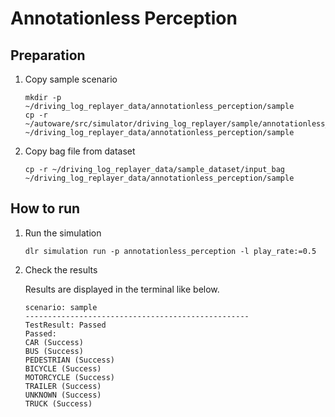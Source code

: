 # Annotationless Perception

## Preparation

1. Copy sample scenario

   ```shell
   mkdir -p ~/driving_log_replayer_data/annotationless_perception/sample
   cp -r ~/autoware/src/simulator/driving_log_replayer/sample/annotationless_perception/scenario.yaml ~/driving_log_replayer_data/annotationless_perception/sample
   ```

2. Copy bag file from dataset

   ```shell
   cp -r ~/driving_log_replayer_data/sample_dataset/input_bag ~/driving_log_replayer_data/annotationless_perception/sample
   ```

## How to run

1. Run the simulation

   ```shell
   dlr simulation run -p annotationless_perception -l play_rate:=0.5
   ```

2. Check the results

   Results are displayed in the terminal like below.

   ```shell
   scenario: sample
   --------------------------------------------------
   TestResult: Passed
   Passed:
   CAR (Success)
   BUS (Success)
   PEDESTRIAN (Success)
   BICYCLE (Success)
   MOTORCYCLE (Success)
   TRAILER (Success)
   UNKNOWN (Success)
   TRUCK (Success)
   ```
